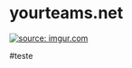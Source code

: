 # yourteams.net

<a href="https://imgur.com/26fsqfo"><img src="https://i.imgur.com/26fsqfo.jpg" title="source: imgur.com" /></a>


#teste
